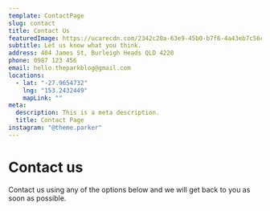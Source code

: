 ```yaml
---
template: ContactPage
slug: contact
title: Contact Us
featuredImage: https://ucarecdn.com/2342c20a-63e9-45b0-b7f6-4a43eb7c56ce/-/preview/-/enhance/79/
subtitle: Let us know what you think.
address: 404 James St, Burleigh Heads QLD 4220
phone: 0987 123 456
email: hello.theparkblog@gmail.com
locations:
  - lat: "-27.9654732"
    lng: "153.2432449"
    mapLink: ""
meta:
  description: This is a meta description.
  title: Contact Page
instagram: "@theme.parker"
---
```


# Contact us

Contact us using any of the options below and we will get back to you as soon as possible.
